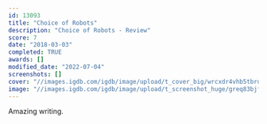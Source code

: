 ```yaml
---
id: 13093
title: "Choice of Robots"
description: "Choice of Robots - Review"
score: 7
date: "2018-03-03"
completed: TRUE
awards: []
modified_date: "2022-07-04"
screenshots: []
cover: "//images.igdb.com/igdb/image/upload/t_cover_big/wrcxdr4vhb5tbru4hax7.jpg"
image: "//images.igdb.com/igdb/image/upload/t_screenshot_huge/greq83bjf6tqmejyci1k.jpg"
---
```

Amazing writing.